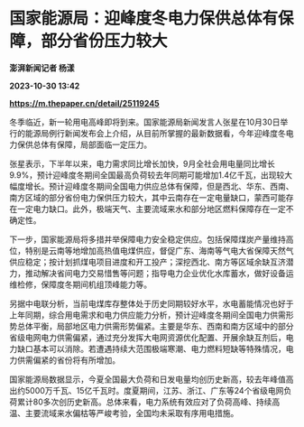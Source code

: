 # 国家能源局：迎峰度冬电力保供总体有保障，部分省份压力较大
**澎湃新闻记者 杨漾**

**2023-10-30 13:42**

**https://m.thepaper.cn/detail/25119245**

冬季临近，新一轮用电高峰即将到来。国家能源局新闻发言人张星在10月30日举行的能源局例行新闻发布会上介绍，从目前所掌握的最新数据看，今年迎峰度冬电力保供总体有保障，局部面临一定压力。

张星表示，下半年以来，电力需求同比增长加快，9月全社会用电量同比增长9.9%，预计迎峰度冬期间全国最高负荷较去年同期可能增加1.4亿千瓦，出现较大幅度增长。预计迎峰度冬期间全国电力供应总体有保障，但是西北、华东、西南、南方区域的部分省份电力保供压力较大，其中云南存在一定电量缺口，蒙西可能存在一定电力缺口。此外，极端天气、主要流域来水和部分地区燃料保障存在一定不确定性。

下一步，国家能源局将多措并举保障电力安全稳定供应。包括保障煤炭产量维持高位，特别是云南等地增加高热值电煤供应，督促广东、海南等气电大省保障天然气供应稳定；按计划抓煤电项目进度和开工投产；深挖西北、南方等区域余缺互济潜力，推动解决省间电力交易惜售等问题；指导电力企业优化水库蓄水，做好设备运维检修，保障度冬期间机组顶峰能力等。

另据中电联分析，当前电煤库存整体处于历史同期较好水平，水电蓄能情况也好于上年同期，综合用电需求和电力供应能力分析，预计迎峰度冬期间全国电力供需形势总体平衡，局部地区电力供需形势偏紧。主要是华东、西南和南方区域中的部分省级电网电力供需偏紧，通过充分发挥大电网资源优化配置、开展余缺互剂后，电力缺口基本可以消除。若遭遇持续大范围极端寒潮、电力燃料短缺等特殊情况，电力供需偏紧的省份将有所增加。

国家能源局数据显示，今夏全国最大负荷和日发电量均创历史新高，较去年峰值高出约5000万千瓦、15亿千瓦时。度夏期间，江苏、浙江、广东等24个省级电网负荷累计80多次创历史新高。总体来看，电力系统有效应对了负荷高峰、持续高温、主要流域来水偏枯等严峻考验，全国均未采取有序用电措施。